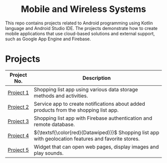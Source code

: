 <div align="center">
<h1>Mobile and Wireless Systems</h1>
</div>

This repo contains projects related to Android programming using Kotlin language and Android Studio IDE. The projects demonstrate how to create mobile applications that use cloud-based solutions and external support, such as Google App Engine and Firebase.


# Projects

<div align="center">


| Project No. | Description |
| :---: | --- |
| [Project 1](SMB/SMB1) | Shopping list app using various data storage methods and activities. |
| [Project 2](SMB/SMB2) |Service app to create notifications about added products from the shopping list app. |
| [Project 3](SMB/SMB3) |Shopping list app with Firebase authentication and remote database. |
| [Project 4](SMB/SMB4) |${\textsf{\color{red}(Datawiped)}}$ Shopping list app with geolocation features and favorite stores.  |
| [Project 5](SMB/SMB5) | Widget that can open web pages, display images and play sounds. |

</div>
